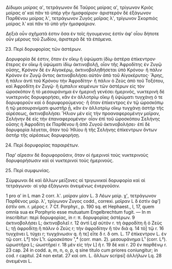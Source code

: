 Δίδυμοι μοίρας αʹ, τετράγωνον δὲ Ταῦρος μοίρας αʹ, τρίγωνον Κριὸς μοίρας αʹ καὶ πᾶν τὸ ὑπὲρ γῆν ἡμισφαίριον· ἀριστερόν δὲ ἐξάγωνον Παρθένου μοίρας λʹ, τετράγωνον Ζυγός μοῖρας λʹ, τρίγωνον Σκορπιὸς μοίρας λʹ καὶ πᾶν τὸ ὑπὸ γῆν ἡμισφαίριον.

Δεξιὰ οὖν σχῆματά ἐστιν ὅσα ἐν τοῖς ἡγουμενοις ἐστίν ἀφʼ οἷου δήποτε οὖν μέρους τοῦ Ζωδίου, ἀριστερά δὲ τὰ ἐπόμενα.

23. Περὶ δορυφορίας τῶν ἀστέρων.

Δορυφορία δέ ἐστιν, ὅταν ἐν οἴκῳ ἢ ὑψώματι ἰδίῳ ἀστέρα ἐπίκεντρον· ἕτερος ἐν οἴκῳ ἢ ὑψώματι ἰδίῳ ἀκτινοβολῇ, οἷον τῆς Ἀφροδίτης ἐν Ζυγῷ οὔσης, Κρόνον δὲ ἐν Αἰγοκέρῳ, ἀκτινοβοληθήσεται ὑπὸ Κρόνου· ἢ πάλιν Κρόνον ἐν Ζυγῷ ὄντος ἀκτινοβολήσει αὐτὸν ἀπὸ τοῦ Αἰγοκέρυτος· Ἄρης, ἢ πάλιν ἀντὶ τοῦ Κρόνου τὴν Ἀφροδίτην· ἢ πάλιν ὁ Ζεὺς ἀπὸ τοῦ Τοξότου, καὶ Ἀφροδίτη ἐν Ζυγῷ· ἢ ἐμπαλιν κειμένων τῶν ἀστέρων εἰς τὸν ὡροσκόπον ἢ τὸ μεσουράνημα ἐν ἡμερινῇ γενέσει ἡμερινός, νυκτερινὴ δὲ νυκτερινὸς δορυφορήσει, κἂν ἐν ἀλλοτρίῳ οἴκῳ ἢ ὑψώματι τυγχάνῃ ὁ τε δορυφοροῦν καὶ ὁ δορυφορούμενος· ἢ ὅταν ἐπίκεντρος ἐν τῷ ὡροσκόπῳ ἢ τῷ μεσουρανίματι φωστῆρ ᾖ, κἂν ἐν ἀλλοτρίῳ οἴκῳ τυγχάνῃ ἀστήρ τῆς αἱρέσεως, ἀκτινοβολήσει Ἥλιον μὲν εἰς τὴν προαναφερομένην μοῖραν, Σελήνην δὲ εἰς τὴν ἐπαναφερομένην· οἷον ἐπὶ τοῦ ὡροσκόπου Σελήνης οὔσης ἡ Ἀφροδίτη ἐκ Παρθένου ἢ ἀπὸ Ζυγοῦ ἀκτινοβολήσει· ἐπὶ δὲ δορυφορία λέγεται, ὅταν τοῦ Ἡλίου ἢ τῆς Σελήνης ἐπίκεντρων ὄντων ἀστήρ τῆς αἱρέσεως δορυφορήσῃ.

24. Περὶ δορυφορίας παραιρέτων.

Παρʼ αἵρεσιν δὲ δορυφοροῦσιν, ὅταν οἱ ἡμερινοὶ τοὺς νυκτερινοὺς δορυφορήσωσιν καὶ οἱ νυκτερινοὶ τοὺς ἡμερινούς.

25. Περὶ συμφωνίας.

Σύμφωνοι δὲ καὶ ἄλλων μείζονες αἱ τριγωνικαὶ δορυφορία καὶ αἱ τετράγωνοι· αἱ γὰρ ἐξάγωνοι ἀνειμένως ἐνεργοῦσιν.

1 pro αʹ in L man 2 corr. λʹ. μοίραν μίαν L. 3 Λέων μοίρ. χʹ, τετράγωνον Παρθένoς μοίρ. λʹ, τρίγωνον Ζυγος codd., correxi. μοῖραν L δ ἐστὶν ἀφʹ] ἐστὶν om. r. μέρος r. 7 Cf. Porphyr., p. 190 sq. et Hephaest., I, 17, quem omnia sua ex Porphyrio esse mutuatum Engelbrechtum fugit. — In m inscribitur: περὶ δορυφορίας, in r: π. δορυφορίας ἀστέρων. 9 ἀκτινοβολήσει L; ἀκτινοβολεῖ r. 12 ἀντὶ Lql αὐτὸν r. τὴ ἀφροδίτη ἢ ὁ Ζεὺς L; τῇ ἀφροδίτῃ ἢ πάλιν ὁ Ζεὺς r; τὴν ἀφροδίτην ἢ τὸν διὰ q. 14 τὸ] τῷ r. 16 τυγχάνει L τύχει r; τυγχάνωσιν q. ἢ τε] εἶτε δ r. δ οm. L. 17 ἐπίκεντρον L. ἐν τῷ corr. L²] τὸν L¹r. ὡροσκόπον ¹,⁴ (corr. man. 2). μεσουράνημα L¹ (corr. L²). ὡρωστῆρα L; ὡωστῆρεi r. 18 μὲν εἰς τὴν L] ῆ r. 19 δὲ καὶ r. 20 ἐν παρθένῳ r. 23 cap. 24 in codd. a, m, n, o, p, q sine titulo cum priores coniungitur; in cod. r capitul. 24 non extat. 27 καὶ om. L. ἄλλων scripsi] ἀλλήλων Lq. 28 ἀνειμέναι L.